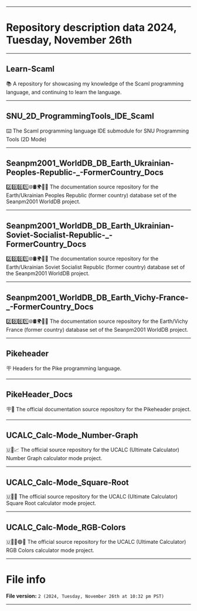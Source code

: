 
***

# Repository description data 2024, Tuesday, November 26th

---

## Learn-Scaml

📚️ A repository for showcasing my knowledge of the Scaml programming language, and continuing to learn the language. 

---

## SNU_2D_ProgrammingTools_IDE_Scaml

⌨️ The Scaml programming language IDE submodule for SNU Programming Tools (2D Mode)

---

## Seanpm2001_WorldDB_DB_Earth_Ukrainian-Peoples-Republic-_-FormerCountry_Docs

2️⃣️0️⃣️0️⃣️1️⃣️🌐️🛢️🌍️🏴️📖️ The documentation source repository for the Earth/Ukrainian Peoples Republic (former country) database set of the Seanpm2001 WorldDB project. 

---

## Seanpm2001_WorldDB_DB_Earth_Ukrainian-Soviet-Socialist-Republic-_-FormerCountry_Docs

2️⃣️0️⃣️0️⃣️1️⃣️🌐️🛢️🌍️🏴️📖️ The documentation source repository for the Earth/Ukrainian Soviet Socialist Republic (former country) database set of the Seanpm2001 WorldDB project. 

---

## Seanpm2001_WorldDB_DB_Earth_Vichy-France-_-FormerCountry_Docs

2️⃣️0️⃣️0️⃣️1️⃣️🌐️🛢️🌍️🏴️📖️ The documentation source repository for the Earth/Vichy France (former country) database set of the Seanpm2001 WorldDB project. 

---

## Pikeheader

🪧️ Headers for the Pike programming language.

---

## PikeHeader_Docs

🪧️📖️ The official documentation source repository for the Pikeheader project.

---

## UCALC_Calc-Mode_Number-Graph

🇺🧮️📈️ The official source repository for the UCALC (Ultimate Calculator) Number Graph calculator mode project.

---

## UCALC_Calc-Mode_Square-Root

🇺🧮️〽️ The official source repository for the UCALC (Ultimate Calculator) Square Root calculator mode project.

---

## UCALC_Calc-Mode_RGB-Colors

🇺🧮️🔴️🟢️🔵️ The official source repository for the UCALC (Ultimate Calculator) RGB Colors calculator mode project.

***

# File info

**File version:** `2 (2024, Tuesday, November 26th at 10:32 pm PST)`

***

